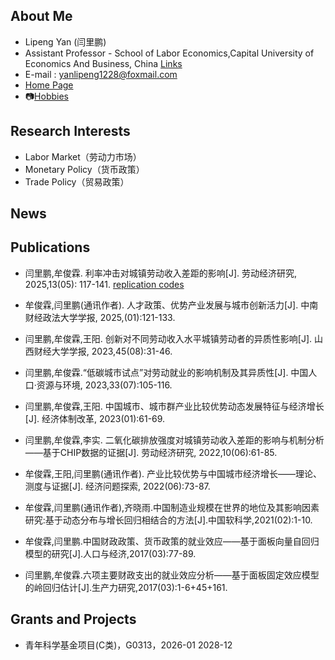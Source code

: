 ## About Me

- Lipeng Yan (闫里鹏)
- Assistant Professor - School of Labor Economics,Capital University of Economics And Business, China [Links](https://sle.cueb.edu.cn/szdw/ldjjx/a490e9c2255a43768a33e46d4c3cefcd.htm)
- E-mail : yanlipeng1228@foxmail.com 
- [Home Page](https://sites.google.com/view/lipeng-yan/home)
- :camera:[Hobbies](https://500px.com/p/421152588?view=photos)

## Research Interests

- Labor Market（劳动力市场）
- Monetary Policy（货币政策）
- Trade Policy（贸易政策）

## News


## Publications
- 闫里鹏,牟俊霖. 利率冲击对城镇劳动收入差距的影响[J]. 劳动经济研究, 2025,13(05): 117-141. [replication codes](https://github.com/PelyYan/R-Gini-CFPS)

- 牟俊霖,闫里鹏(通讯作者). 人才政策、优势产业发展与城市创新活力[J]. 中南财经政法大学学报, 2025,(01):121-133.

- 闫里鹏,牟俊霖,王阳. 创新对不同劳动收入水平城镇劳动者的异质性影响[J]. 山西财经大学学报, 2023,45(08):31-46.

- 闫里鹏,牟俊霖.“低碳城市试点”对劳动就业的影响机制及其异质性[J]. 中国人口·资源与环境, 2023,33(07):105-116.

- 闫里鹏,牟俊霖,王阳. 中国城市、城市群产业比较优势动态发展特征与经济增长[J]. 经济体制改革, 2023(01):61-69.

- 闫里鹏,牟俊霖,李实. 二氧化碳排放强度对城镇劳动收入差距的影响与机制分析——基于CHIP数据的证据[J]. 劳动经济研究, 2022,10(06):61-85.

- 牟俊霖,王阳,闫里鹏(通讯作者). 产业比较优势与中国城市经济增长——理论、测度与证据[J]. 经济问题探索, 2022(06):73-87.

- 牟俊霖,闫里鹏(通讯作者),齐晓雨.中国制造业规模在世界的地位及其影响因素研究:基于动态分布与增长回归相结合的方法[J].中国软科学,2021(02):1-10.

- 牟俊霖,闫里鹏.中国财政政策、货币政策的就业效应——基于面板向量自回归模型的研究[J].人口与经济,2017(03):77-89. 

- 闫里鹏,牟俊霖.六项主要财政支出的就业效应分析——基于面板固定效应模型的岭回归估计[J].生产力研究,2017(03):1-6+45+161. 

## Grants and Projects 
- 青年科学基金项目(C类)，G0313，2026-01 2028-12
